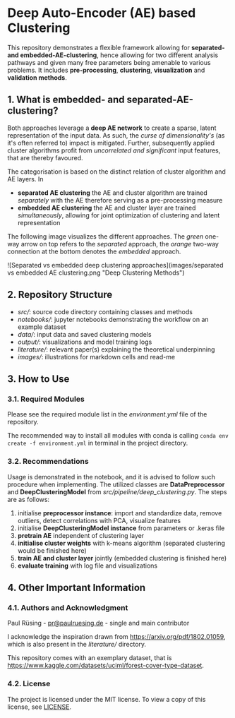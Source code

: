 # Deep Auto-Encoder (AE) based Clustering
This repository demonstrates a flexible framework allowing for **separated- and embedded-AE-clustering**, hence allowing
for two different analysis pathways and given many free parameters being amenable to various problems. It includes 
**pre-processing**, **clustering**, **visualization** and **validation methods**.

## 1. What is embedded- and separated-AE-clustering?
Both approaches leverage a **deep AE network** to create a sparse, latent representation of the input data.
As such, the *curse of dimensionality's* (as it's often referred to) impact is mitigated. Further, subsequently applied
cluster algorithms profit from *uncorrelated and significant* input features, that are thereby favoured.

The categorisation is based on the distinct relation of cluster algorithm and AE layers. In
- **separated AE clustering** the AE and cluster algorithm are trained *separately* with the AE therefore serving as a pre-processing measure
- **embedded AE clustering** the AE and cluster layer are trained *simultaneously*, allowing for joint optimization of clustering and latent representation

The following image visualizes the different approaches. The *green* one-way arrow on top refers to the *separated*
approach, the *orange* two-way connection at the bottom denotes the *embedded* approach.

![Separated vs embedded deep clustering approaches](images/separated vs embedded AE clustering.png "Deep Clustering Methods")

## 2. Repository Structure
- *src/*: source code directory containing classes and methods
- *notebooks/*: jupyter notebooks demonstrating the workflow on an example dataset
- *data/*: input data and saved clustering models
- *output/*: visualizations and model training logs
- *literature/*: relevant paper(s) explaining the theoretical underpinning 
- *images/*: illustrations for markdown cells and read-me

## 3. How to Use
### 3.1. Required Modules
Please see the required module list in the *environment.yml* file of the repository.

The recommended way to install all modules with conda is calling 
`conda env create -f environment.yml`
in terminal in the project directory.

### 3.2. Recommendations
Usage is demonstrated in the notebook, and it is advised to follow such procedure when implementing.
The utilized classes are **DataPreprocessor** and **DeepClusteringModel** from *src/pipeline/deep_clustering.py*. The steps are as follows:

1. initialise **preprocessor instance**: import and standardize data, remove outliers, detect correlations with PCA, visualize features
2. initialise **DeepClusteringModel instance** from parameters or .keras file
3. **pretrain AE** independent of clustering layer
4. **initialise cluster weights** with k-means algorithm (separated clustering would be finished here)
5. **train AE and cluster layer** jointly (embedded clustering is finished here)
6. **evaluate training** with log file and visualizations

## 4. Other Important Information
### 4.1. Authors and Acknowledgment
Paul Rüsing - pr@paulruesing.de - single and main contributor

I acknowledge the inspiration drawn from https://arxiv.org/pdf/1802.01059, which is also present in the *literature/* 
directory. 

This repository comes with an exemplary dataset, that is https://www.kaggle.com/datasets/uciml/forest-cover-type-dataset.

### 4.2. License
The project is licensed under the MIT license. To view a copy of this license, see [LICENSE](https://github.com/paulruesing/lrp-xai-pytorch?tab=MIT-1-ov-file).
